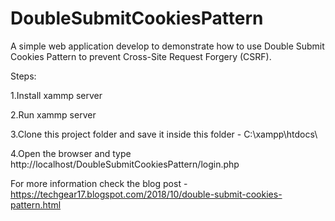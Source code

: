 # DoubleSubmitCookiesPattern
A simple web application develop to demonstrate how to use Double Submit Cookies Pattern to prevent Cross-Site Request Forgery (CSRF).

Steps:

1.Install xammp server

2.Run xammp server

3.Clone this project folder and save it inside this folder - C:\xampp\htdocs\

4.Open the browser and type http://localhost/DoubleSubmitCookiesPattern/login.php

For more information check the blog post - https://techgear17.blogspot.com/2018/10/double-submit-cookies-pattern.html
